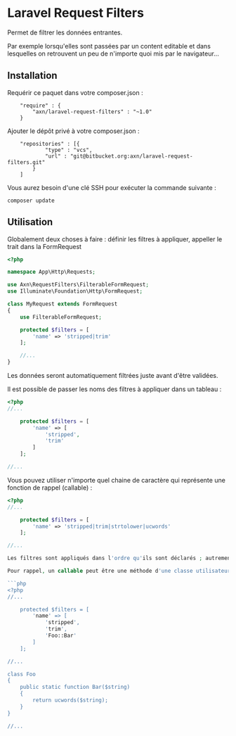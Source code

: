 # Laravel Request Filters

Permet de filtrer les données entrantes.

Par exemple lorsqu'elles sont passées par un content editable et dans lesquelles on retrouvent un peu de n'importe quoi mis par le navigateur...


## Installation

Requérir ce paquet dans votre composer.json :

```
    "require" : {
        "axn/laravel-request-filters" : "~1.0"
    }
```

Ajouter le dépôt privé à votre composer.json :

```
    "repositories" : [{
            "type" : "vcs",
            "url" : "git@bitbucket.org:axn/laravel-request-filters.git"
        }
    ]
```

Vous aurez besoin d'une clé SSH pour exécuter la commande suivante :

```
composer update
```


## Utilisation

Globalement deux choses à faire : définir les filtres à appliquer, appeller le trait dans la FormRequest

```php
<?php

namespace App\Http\Requests;

use Axn\RequestFilters\FilterableFormRequest;
use Illuminate\Foundation\Http\FormRequest;

class MyRequest extends FormRequest
{
    use FilterableFormRequest;

    protected $filters = [
        'name' => 'stripped|trim'
    ];

    //...
}

```

Les données seront automatiquement filtrées juste avant d'être validées.

Il est possible de passer les noms des filtres à appliquer dans un tableau :

```php
<?php
//...

    protected $filters = [
        'name' => [
            'stripped',
            'trim'
        ]
    ];

//...
```

Vous pouvez utiliser n'importe quel chaine de caractère qui représente une fonction de rappel (callable) :

```php
<?php
//...

    protected $filters = [
        'name' => 'stripped|trim|strtolower|ucwords'
    ];

//...

Les filtres sont appliqués dans l'ordre qu'ils sont déclarés ; autrement dit ci-dessus, "stripped" est appliqué, puis "trim", puis "strtolower" et enfin "ucwords".

Pour rappel, un callable peut être une méthode d'une classe utilisateur :

```php
<?php
//...

    protected $filters = [
        'name' => [
            'stripped',
            'trim',
            'Foo::Bar'
        ]
    ];

//...

class Foo
{
    public static function Bar($string)
    {
        return ucwords($string);
    }
}

//...

```
